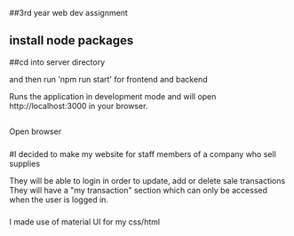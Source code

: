 ##3rd year web dev assignment 


## install node packages 

##cd into server directory 

and then run 'npm run start' for frontend and backend 

Runs the application in development mode and will open http://localhost:3000 in your browser. 

##
Open browser 


#####

#I decided to make my website for staff members of a company who sell supplies

They will be able to login in order to update, add or delete sale transactions 
They will have a "my transaction" section which can only be accessed when the user is logged in. 

###
I made use of material UI for my css/html
